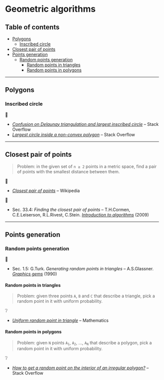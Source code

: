 # Geometric algorithms <!-- omit in toc -->

## Table of contents <!-- omit in toc -->

- [Polygons](#polygons)
	- [Inscribed circle](#inscribed-circle)
- [Closest pair of points](#closest-pair-of-points)
- [Points generation](#points-generation)
	- [Random points generation](#random-points-generation)
		- [Random points in triangles](#random-points-in-triangles)
		- [Random points in polygons](#random-points-in-polygons)

---

## Polygons

### Inscribed circle

:link:

- [*Confusion on Delaunay triangulation and largest inscribed circle*](https://stackoverflow.com/q/27872964) – Stack Overflow
- [*Largest circle inside a non-convex polygon*](https://stackoverflow.com/q/4279478) – Stack Overflow

---

## Closest pair of points

> Problem: in the given set of <code>n &geq; 2</code> points in a metric space, find a pair of points with the smallest distance between them.

:link:

- [*Closest pair of points*](https://en.wikipedia.org/wiki/Closest_pair_of_points_problem) – Wikipedia

:book:

- Sec. 33.4: *Finding the closest pair of points* – T.H.Cormen, C.E.Leiserson, R.L.Rivest, C.Stein. [*Introduction to algorithms*](https://mitpress.mit.edu/books/introduction-algorithms-third-edition) (2009)

---

## Points generation

### Random points generation

:book:

- Sec. 1.5: G.Turk. *Generating random points in triangles* – A.S.Glassner. [*Graphics gems*](https://www.glassner.com/portfolio/graphics-gems/) (1990)

#### Random points in triangles

> Problem: given three points `A`, `B` and `C` that describe a triangle, pick a random point in it with uniform probability.

:grey_question:

- [*Uniform random point in triangle*](https://math.stackexchange.com/q/18686) – Mathematics

#### Random points in polygons

> Problem: given `N` points <code>A<sub>1</sub></code>, <code>A<sub>2</sub></code>, ..., <code>A<sub>N</sub></code> that describe a polygon, pick a random point in it with uniform probability.

:grey_question:

- [*How to get a random point on the interior of an irregular polygon?*](https://stackoverflow.com/q/19481514) – Stack Overflow
